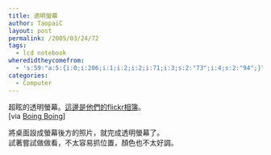 ```yaml
---
title: 透明螢幕
author: TaopaiC
layout: post
permalink: /2005/03/24/72
tags:
  - lcd notebook
wheredidtheycomefrom:
  - 's:59:"a:5:{i:0;i:206;i:1;i:2;i:2;i:71;i:3;s:2:"73";i:4;s:2:"94";}";'
categories:
  - Computer
---
```

超眩的透明螢幕。[這邊是他們的flickr相簿][1]。  
[via [Boing Boing][2]]<!--more-->

將桌面設成螢幕後方的照片，就完成透明螢幕了。  
試著嘗試做做看，不太容易抓位置，顏色也不太好調。

 [1]: http://www.flickr.com/photos/w00kie/sets/180637/
 [2]: http://www.boingboing.net/2005/03/23/transparent_screen_i.html